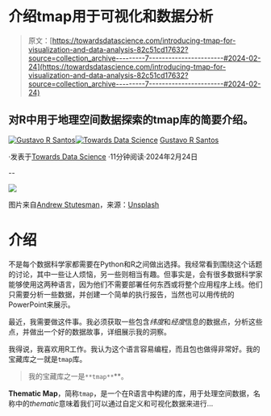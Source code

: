 # 介绍tmap用于可视化和数据分析

> 原文：[https://towardsdatascience.com/introducing-tmap-for-visualization-and-data-analysis-82c51cd17632?source=collection_archive---------7-----------------------#2024-02-24](https://towardsdatascience.com/introducing-tmap-for-visualization-and-data-analysis-82c51cd17632?source=collection_archive---------7-----------------------#2024-02-24)

## 对R中用于地理空间数据探索的tmap库的简要介绍。

[](https://gustavorsantos.medium.com/?source=post_page---byline--82c51cd17632--------------------------------)[![Gustavo R Santos](../Images/a19a9f4525cdeb6e7a76cd05246aa622.png)](https://gustavorsantos.medium.com/?source=post_page---byline--82c51cd17632--------------------------------)[](https://towardsdatascience.com/?source=post_page---byline--82c51cd17632--------------------------------)[![Towards Data Science](../Images/a6ff2676ffcc0c7aad8aaf1d79379785.png)](https://towardsdatascience.com/?source=post_page---byline--82c51cd17632--------------------------------) [Gustavo R Santos](https://gustavorsantos.medium.com/?source=post_page---byline--82c51cd17632--------------------------------)

·发表于[Towards Data Science](https://towardsdatascience.com/?source=post_page---byline--82c51cd17632--------------------------------) ·11分钟阅读·2024年2月24日

--

![](../Images/745bb2285da468068a59c1cc488af90c.png)

图片来自[Andrew Stutesman](https://unsplash.com/@drwmrk?utm_content=creditCopyText&utm_medium=referral&utm_source=unsplash)，来源：[Unsplash](https://unsplash.com/photos/blue-green-and-yellow-world-map-l68Z6eF2peA?utm_content=creditCopyText&utm_medium=referral&utm_source=unsplash)

# 介绍

不是每个数据科学家都需要在Python和R之间做出选择。我经常看到围绕这个话题的讨论，其中一些让人烦恼，另一些则相当有趣。但事实是，会有很多数据科学家能够使用这两种语言，因为他们不需要部署任何东西或将整个应用程序上线。他们只需要分析一些数据，并创建一个简单的执行报告，当然也可以用传统的PowerPoint来展示。

最近，我需要做这件事。我必须获取一些包含*纬度*和*经度*信息的数据点，分析这些点，并做出一个好的数据故事，详细展示我的洞察。

我得说，我喜欢用R工作。我认为这个语言容易编程，而且包也做得非常好。我的宝藏库之一就是`tmap`库。

> 我的宝藏库之一是`**tmap**`**。

**Thematic Map**，简称`tmap`，是一个在R语言中构建的库，用于处理空间数据，名称中的*thematic*意味着我们可以通过自定义和可视化数据来进行…
